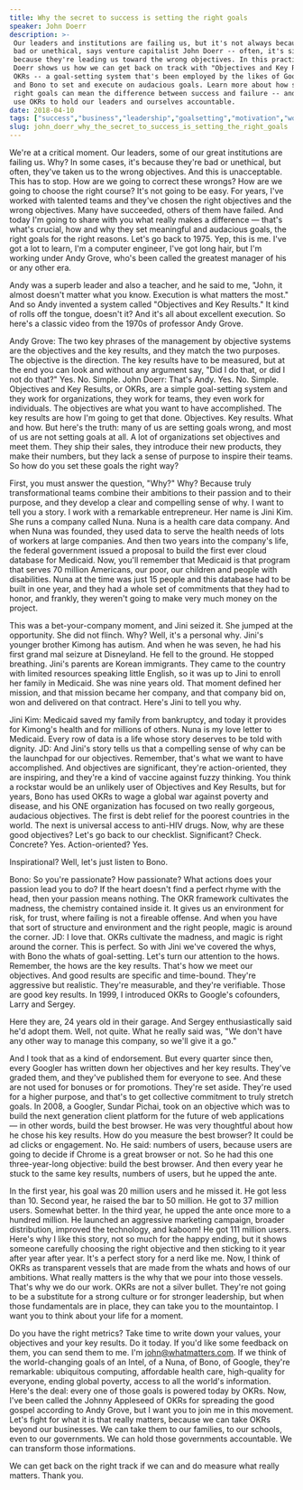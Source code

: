 ```yaml
---
title: Why the secret to success is setting the right goals
speaker: John Doerr
description: >-
 Our leaders and institutions are failing us, but it's not always because they're
 bad or unethical, says venture capitalist John Doerr -- often, it's simply
 because they're leading us toward the wrong objectives. In this practical talk,
 Doerr shows us how we can get back on track with "Objectives and Key Results," or
 OKRs -- a goal-setting system that's been employed by the likes of Google, Intel
 and Bono to set and execute on audacious goals. Learn more about how setting the
 right goals can mean the difference between success and failure -- and how we can
 use OKRs to hold our leaders and ourselves accountable.
date: 2018-04-10
tags: ["success","business","leadership","goalsetting","motivation","work","future","potential","collaboration","personal-growth"]
slug: john_doerr_why_the_secret_to_success_is_setting_the_right_goals
---
```


We're at a critical moment. Our leaders, some of our great institutions are failing us.
Why? In some cases, it's because they're bad or unethical, but often, they've taken us to
the wrong objectives. And this is unacceptable. This has to stop. How are we going to
correct these wrongs? How are we going to choose the right course? It's not going to be
easy. For years, I've worked with talented teams and they've chosen the right objectives
and the wrong objectives. Many have succeeded, others of them have failed. And today I'm
going to share with you what really makes a difference — that's what's crucial, how and
why they set meaningful and audacious goals, the right goals for the right reasons. Let's
go back to 1975. Yep, this is me. I've got a lot to learn, I'm a computer engineer, I've
got long hair, but I'm working under Andy Grove, who's been called the greatest manager of
his or any other era.

Andy was a superb leader and also a teacher, and he said to me, "John, it almost doesn't
matter what you know. Execution is what matters the most." And so Andy invented a system
called "Objectives and Key Results." It kind of rolls off the tongue, doesn't it? And it's
all about excellent execution. So here's a classic video from the 1970s of professor Andy
Grove.

Andy Grove: The two key phrases of the management by objective systems are the objectives
and the key results, and they match the two purposes. The objective is the direction. The
key results have to be measured, but at the end you can look and without any argument say,
"Did I do that, or did I not do that?" Yes. No. Simple. John Doerr: That's Andy. Yes. No.
Simple. Objectives and Key Results, or OKRs, are a simple goal-setting system and they
work for organizations, they work for teams, they even work for individuals. The
objectives are what you want to have accomplished. The key results are how I'm going to
get that done. Objectives. Key results. What and how. But here's the truth: many of us are
setting goals wrong, and most of us are not setting goals at all. A lot of organizations
set objectives and meet them. They ship their sales, they introduce their new products,
they make their numbers, but they lack a sense of purpose to inspire their teams. So how do
you set these goals the right way?

First, you must answer the question, "Why?" Why? Because truly transformational teams
combine their ambitions to their passion and to their purpose, and they develop a clear
and compelling sense of why. I want to tell you a story. I work with a remarkable
entrepreneur. Her name is Jini Kim. She runs a company called Nuna. Nuna is a health care
data company. And when Nuna was founded, they used data to serve the health needs of lots
of workers at large companies. And then two years into the company's life, the federal
government issued a proposal to build the first ever cloud database for Medicaid. Now,
you'll remember that Medicaid is that program that serves 70 million Americans, our poor,
our children and people with disabilities. Nuna at the time was just 15 people and this
database had to be built in one year, and they had a whole set of commitments that they
had to honor, and frankly, they weren't going to make very much money on the
project.

This was a bet-your-company moment, and Jini seized it. She jumped at the opportunity. She
did not flinch. Why? Well, it's a personal why. Jini's younger brother Kimong has autism.
And when he was seven, he had his first grand mal seizure at Disneyland. He fell to the
ground. He stopped breathing. Jini's parents are Korean immigrants. They came to the
country with limited resources speaking little English, so it was up to Jini to enroll her
family in Medicaid. She was nine years old. That moment defined her mission, and that
mission became her company, and that company bid on, won and delivered on that contract.
Here's Jini to tell you why.

Jini Kim: Medicaid saved my family from bankruptcy, and today it provides for Kimong's
health and for millions of others. Nuna is my love letter to Medicaid. Every row of data
is a life whose story deserves to be told with dignity. JD: And Jini's story tells us that
a compelling sense of why can be the launchpad for our objectives. Remember, that's what
we want to have accomplished. And objectives are significant, they're action-oriented,
they are inspiring, and they're a kind of vaccine against fuzzy thinking. You think a
rockstar would be an unlikely user of Objectives and Key Results, but for years, Bono has
used OKRs to wage a global war against poverty and disease, and his ONE organization has
focused on two really gorgeous, audacious objectives. The first is debt relief for the
poorest countries in the world. The next is universal access to anti-HIV drugs. Now, why
are these good objectives? Let's go back to our checklist. Significant? Check. Concrete?
Yes. Action-oriented? Yes.

Inspirational? Well, let's just listen to Bono.

Bono: So you're passionate? How passionate? What actions does your passion lead you to do?
If the heart doesn't find a perfect rhyme with the head, then your passion means nothing.
The OKR framework cultivates the madness, the chemistry contained inside it. It gives us
an environment for risk, for trust, where failing is not a fireable offense. And when you
have that sort of structure and environment and the right people, magic is around the
corner. JD: I love that. OKRs cultivate the madness, and magic is right around the corner.
This is perfect. So with Jini we've covered the whys, with Bono the whats of goal-setting.
Let's turn our attention to the hows. Remember, the hows are the key results. That's how
we meet our objectives. And good results are specific and time-bound. They're aggressive
but realistic. They're measurable, and they're verifiable. Those are good key results. In
1999, I introduced OKRs to Google's cofounders, Larry and Sergey.

Here they are, 24 years old in their garage. And Sergey enthusiastically said he'd adopt
them. Well, not quite. What he really said was, "We don't have any other way to manage
this company, so we'll give it a go."

And I took that as a kind of endorsement. But every quarter since then, every Googler has
written down her objectives and her key results. They've graded them, and they've
published them for everyone to see. And these are not used for bonuses or for promotions.
They're set aside. They're used for a higher purpose, and that's to get collective
commitment to truly stretch goals. In 2008, a Googler, Sundar Pichai, took on an objective
which was to build the next generation client platform for the future of web applications
— in other words, build the best browser. He was very thoughtful about how he chose his
key results. How do you measure the best browser? It could be ad clicks or engagement. No.
He said: numbers of users, because users are going to decide if Chrome is a great browser
or not. So he had this one three-year-long objective: build the best browser. And then
every year he stuck to the same key results, numbers of users, but he upped the
ante.

In the first year, his goal was 20 million users and he missed it. He got less than 10.
Second year, he raised the bar to 50 million. He got to 37 million users. Somewhat better.
In the third year, he upped the ante once more to a hundred million. He launched an
aggressive marketing campaign, broader distribution, improved the technology, and kaboom!
He got 111 million users. Here's why I like this story, not so much for the happy ending,
but it shows someone carefully choosing the right objective and then sticking to it year
after year after year. It's a perfect story for a nerd like me. Now, I think of OKRs as
transparent vessels that are made from the whats and hows of our ambitions. What really
matters is the why that we pour into those vessels. That's why we do our work. OKRs are
not a silver bullet. They're not going to be a substitute for a strong culture or for
stronger leadership, but when those fundamentals are in place, they can take you to the
mountaintop. I want you to think about your life for a moment.

Do you have the right metrics? Take time to write down your values, your objectives and
your key results. Do it today. If you'd like some feedback on them, you can send them to
me. I'm john@whatmatters.com. If we think of the world-changing goals of an Intel, of a
Nuna, of Bono, of Google, they're remarkable: ubiquitous computing, affordable health
care, high-quality for everyone, ending global poverty, access to all the world's
information. Here's the deal: every one of those goals is powered today by OKRs. Now, I've
been called the Johnny Appleseed of OKRs for spreading the good gospel according to Andy
Grove, but I want you to join me in this movement. Let's fight for what it is that really
matters, because we can take OKRs beyond our businesses. We can take them to our families,
to our schools, even to our governments. We can hold those governments accountable. We can
transform those informations.

We can get back on the right track if we can and do measure what really matters. Thank
you.

<!--
ad_duration=3.33
comment_count=73
event="TED2018"
external_start_time=0
has_talk_citation=0
intro_duration=11.82
is_subtitle_required="False"
is_talk_featured="True"
language="en"
language_swap="False"
native_language="en"
number_of_related_talks=6
number_of_speakers=1
number_of_subtitled_videos=25
number_of_tags=10
number_of_talk_download_languages=25
number_of_talk_more_resources=1
number_of_talk_recommendations=1
number_of_talks_take_actions=2
post_ad_duration=0.83
published_timestamp="2018-06-11 14:57:44"
recording_date="2018-04-10"
speaker_description="Venture capitalist"
speaker_id=116
speaker_is_published=1
speaker_name="John Doerr"
talk_name="Why the secret to success is setting the right goals"
talk_recommendations_blurb="More resources curated by John Doerr"
talks_tags=["success","business","leadership","goalsetting","motivation","work","future","potential","collaboration","personal-growth"]
url_audio="https://download.ted.com/talks/JohnDoerr_2018.mp3?apikey=acme-roadrunner"
url_photo_speaker="https://pe.tedcdn.com/images/ted/181bced9689de2976250415c898c1cf26bba9320_254x191.jpg"
url_photo_talk="https://s3.amazonaws.com/talkstar-photos/uploads/91fb476b-57fa-446f-93f2-8d879b4dc727/JohnDoerr_2018-embed.jpg"
url_webpage="https://www.ted.com/talks/john_doerr_why_the_secret_to_success_is_setting_the_right_goals"
video_type_name="TED Stage Talk"
-->